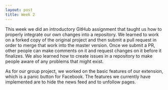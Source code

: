 ```yaml
---
layout: post
title: Week 2
---
```



This week we did an introductory GitHub assignment that taught us how to properly integrate our own changes into a repository. We learned to work on a forked copy of the original project and then submit a pull request in order to merge that work into the master version. Once we submit a PR, other people can make comments on it and request changes on it before it finalizes. We also learned how to create issues in a repository to make people aware of any problems that might exist.

As for our group project, we worked on the basic features of our extension, which is a panic button for Facebook. The features we currently have implemented are to hide the news feed and to unfollow pages.